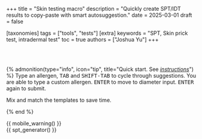 +++
title = "Skin testing macro"
description = "Quickly create SPT/IDT results to copy-paste with smart autosuggestion."
date = 2025-03-01
draft = false

[taxonomies]
tags = ["tools", "tests"]
[extra]
keywords = "SPT, Skin prick test, intradermal test"
toc = true
authors = ["Joshua Yu"]
+++

</br>
</br>

{% admonition(type="info", icon="tip", title="Quick start. See <a href='/tools/resources/spt-generator-instructions/' ><i>instructions</i></a>") %}
Type an allergen, <kbd><kbd>TAB</kbd></kbd> and <kbd><kbd>SHIFT-TAB</kbd></kbd> to cycle through suggestions. You are able to type a custom allergen. <kbd><kbd>ENTER</kbd></kbd> to move to diameter input. <kbd><kbd>ENTER</kbd></kbd> again to submit.

Mix and match the templates to save time.

{% end %}

{{ mobile_warning() }}
<br>
{{ spt_generator() }}
